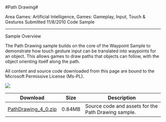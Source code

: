 #Path Drawing#

Area
Games: Artificial Intelligence, Games: Gameplay, Input, Touch & Gestures
Submitted
11/8/2010
Code Sample

---

Sample Overview

The Path Drawing sample builds on the core of the Waypoint Sample to demonstrate how touch gesture input can be translated into waypoints for an object. This allows games to draw paths that objects can follow, with the object orienting itself along the path.


All content and source code downloaded from this page are bound to the Microsoft Permissive License (Ms-PL).

 ![](https://github.com/nkast/XNAGameStudio/blob/master/Images/path_drawing.png)


 
Download | Size | Description
---|---|---|
[PathDrawing_4_0.zip](https://github.com/nkast/XNAGameStudio/blob/master/Samples/PathDrawing_4_0.zip?raw=true) | 0.84MB | Source code and assets for the Path Drawing sample.